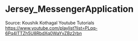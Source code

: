 # Jersey_MessengerApplication
Source: Koushik Kothagal Youtube Tutorials https://www.youtube.com/playlist?list=PLqq-6Pq4lTTZh5U8RbdXq0WaYvZBz2rbn
